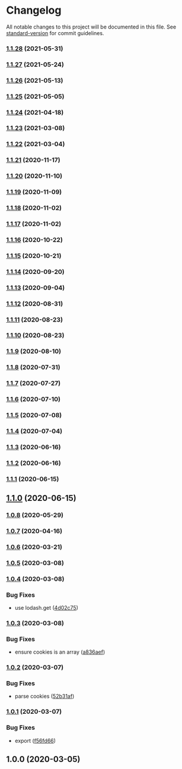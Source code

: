 # Changelog

All notable changes to this project will be documented in this file. See [standard-version](https://github.com/conventional-changelog/standard-version) for commit guidelines.

### [1.1.28](https://github.com/Kikobeats/simple-wappalyzer/compare/v1.1.27...v1.1.28) (2021-05-31)

### [1.1.27](https://github.com/Kikobeats/simple-wappalyzer/compare/v1.1.26...v1.1.27) (2021-05-24)

### [1.1.26](https://github.com/Kikobeats/simple-wappalyzer/compare/v1.1.25...v1.1.26) (2021-05-13)

### [1.1.25](https://github.com/Kikobeats/simple-wappalyzer/compare/v1.1.24...v1.1.25) (2021-05-05)

### [1.1.24](https://github.com/Kikobeats/simple-wappalyzer/compare/v1.1.23...v1.1.24) (2021-04-18)

### [1.1.23](https://github.com/Kikobeats/simple-wappalyzer/compare/v1.1.22...v1.1.23) (2021-03-08)

### [1.1.22](https://github.com/Kikobeats/simple-wappalyzer/compare/v1.1.21...v1.1.22) (2021-03-04)

### [1.1.21](https://github.com/Kikobeats/simple-wappalyzer/compare/v1.1.20...v1.1.21) (2020-11-17)

### [1.1.20](https://github.com/Kikobeats/simple-wappalyzer/compare/v1.1.19...v1.1.20) (2020-11-10)

### [1.1.19](https://github.com/Kikobeats/simple-wappalyzer/compare/v1.1.18...v1.1.19) (2020-11-09)

### [1.1.18](https://github.com/Kikobeats/simple-wappalyzer/compare/v1.1.17...v1.1.18) (2020-11-02)

### [1.1.17](https://github.com/Kikobeats/simple-wappalyzer/compare/v1.1.16...v1.1.17) (2020-11-02)

### [1.1.16](https://github.com/Kikobeats/simple-wappalyzer/compare/v1.1.15...v1.1.16) (2020-10-22)

### [1.1.15](https://github.com/Kikobeats/simple-wappalyzer/compare/v1.1.14...v1.1.15) (2020-10-21)

### [1.1.14](https://github.com/Kikobeats/simple-wappalyzer/compare/v1.1.13...v1.1.14) (2020-09-20)

### [1.1.13](https://github.com/Kikobeats/simple-wappalyzer/compare/v1.1.12...v1.1.13) (2020-09-04)

### [1.1.12](https://github.com/Kikobeats/simple-wappalyzer/compare/v1.1.11...v1.1.12) (2020-08-31)

### [1.1.11](https://github.com/Kikobeats/simple-wappalyzer/compare/v1.1.10...v1.1.11) (2020-08-23)

### [1.1.10](https://github.com/Kikobeats/simple-wappalyzer/compare/v1.1.9...v1.1.10) (2020-08-23)

### [1.1.9](https://github.com/Kikobeats/simple-wappalyzer/compare/v1.1.8...v1.1.9) (2020-08-10)

### [1.1.8](https://github.com/Kikobeats/simple-wappalyzer/compare/v1.1.7...v1.1.8) (2020-07-31)

### [1.1.7](https://github.com/Kikobeats/simple-wappalyzer/compare/v1.1.6...v1.1.7) (2020-07-27)

### [1.1.6](https://github.com/Kikobeats/simple-wappalyzer/compare/v1.1.5...v1.1.6) (2020-07-10)

### [1.1.5](https://github.com/Kikobeats/simple-wappalyzer/compare/v1.1.4...v1.1.5) (2020-07-08)

### [1.1.4](https://github.com/Kikobeats/simple-wappalyzer/compare/v1.1.3...v1.1.4) (2020-07-04)

### [1.1.3](https://github.com/Kikobeats/simple-wappalyzer/compare/v1.1.2...v1.1.3) (2020-06-16)

### [1.1.2](https://github.com/Kikobeats/simple-wappalyzer/compare/v1.1.1...v1.1.2) (2020-06-16)

### [1.1.1](https://github.com/Kikobeats/simple-wappalyzer/compare/v1.1.0...v1.1.1) (2020-06-15)

## [1.1.0](https://github.com/Kikobeats/simple-wappalyzer/compare/v1.0.8...v1.1.0) (2020-06-15)

### [1.0.8](https://github.com/Kikobeats/simple-wappalyzer/compare/v1.0.7...v1.0.8) (2020-05-29)

### [1.0.7](https://github.com/Kikobeats/simple-wappalyzer/compare/v1.0.6...v1.0.7) (2020-04-16)

### [1.0.6](https://github.com/Kikobeats/simple-wappalyzer/compare/v1.0.5...v1.0.6) (2020-03-21)

### [1.0.5](https://github.com/Kikobeats/simple-wappalyzer/compare/v1.0.4...v1.0.5) (2020-03-08)

### [1.0.4](https://github.com/Kikobeats/simple-wappalyzer/compare/v1.0.3...v1.0.4) (2020-03-08)


### Bug Fixes

* use lodash.get ([4d02c75](https://github.com/Kikobeats/simple-wappalyzer/commit/4d02c75533aed53d352200a23ac4214839db19fe))

### [1.0.3](https://github.com/Kikobeats/simple-wappalyzer/compare/v1.0.2...v1.0.3) (2020-03-08)


### Bug Fixes

* ensure cookies is an array ([a836aef](https://github.com/Kikobeats/simple-wappalyzer/commit/a836aef68b7be189f5c19f0271728696c110eccc))

### [1.0.2](https://github.com/Kikobeats/simple-wappalyzer/compare/v1.0.1...v1.0.2) (2020-03-07)


### Bug Fixes

* parse cookies ([52b31af](https://github.com/Kikobeats/simple-wappalyzer/commit/52b31af245a919f2ca69156636fd6864cb6313f5))

### [1.0.1](https://github.com/Kikobeats/simple-wappalyzer/compare/v1.0.0...v1.0.1) (2020-03-07)


### Bug Fixes

* export ([f56fd66](https://github.com/Kikobeats/simple-wappalyzer/commit/f56fd661929ecb0d0b916cf082050d52aaeb0b02))

## 1.0.0 (2020-03-05)
